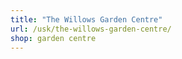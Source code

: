 ```yaml
---
title: "The Willows Garden Centre"
url: /usk/the-willows-garden-centre/
shop: garden centre
---
```


